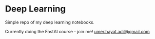 # Deep Learning

Simple repo of my deep learning notebooks.

Currently doing the FastAI course - join me! umer.hayat.adil@gmail.com
